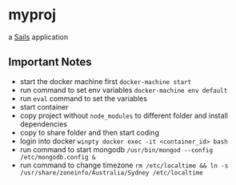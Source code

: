 # myproj

a [Sails](http://sailsjs.org) application

## Important Notes
- start the docker machine first `docker-machine start`
- run command to set env variables `docker-machine env default`
- run `eval` command to set the variables
- start container
- copy project without `node_modules` to different folder and install dependencies
- copy to share folder and then start coding
- login into docker `winpty docker exec -it <container_id> bash`
- run command to start mongodb `/usr/bin/mongod --config /etc/mongodb.config &`
- run command to change timezone `rm /etc/localtime && ln -s /usr/share/zoneinfo/Australia/Sydney /etc/localtime`